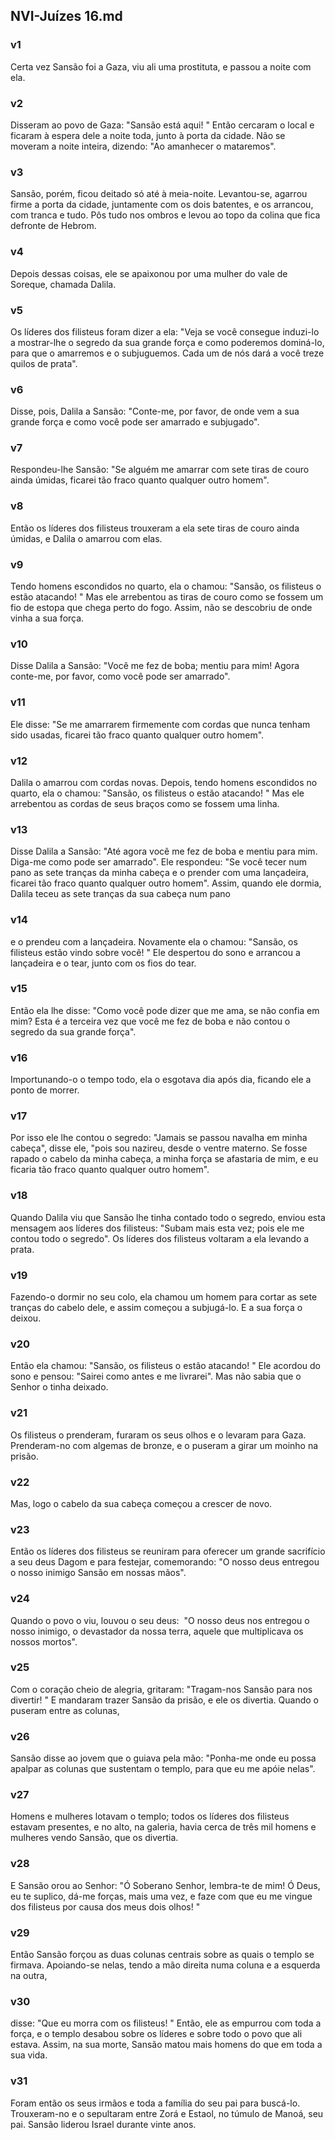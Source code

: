 ## NVI-Juízes 16.md
### v1
 Certa vez Sansão foi a Gaza, viu ali uma prostituta, e passou a noite com ela.
### v2
 Disseram ao povo de Gaza: "Sansão está aqui! " Então cercaram o local e ficaram à espera dele a noite toda, junto à porta da cidade. Não se moveram a noite inteira, dizendo: "Ao amanhecer o mataremos".
### v3
 Sansão, porém, ficou deitado só até à meia-noite. Levantou-se, agarrou firme a porta da cidade, juntamente com os dois batentes, e os arrancou, com tranca e tudo. Pôs tudo nos ombros e levou ao topo da colina que fica defronte de Hebrom.
### v4
 Depois dessas coisas, ele se apaixonou por uma mulher do vale de Soreque, chamada Dalila.
### v5
 Os líderes dos filisteus foram dizer a ela: "Veja se você consegue induzi-lo a mostrar-lhe o segredo da sua grande força e como poderemos dominá-lo, para que o amarremos e o subjuguemos. Cada um de nós dará a você treze quilos de prata".
### v6
 Disse, pois, Dalila a Sansão: "Conte-me, por favor, de onde vem a sua grande força e como você pode ser amarrado e subjugado".
### v7
 Respondeu-lhe Sansão: "Se alguém me amarrar com sete tiras de couro ainda úmidas, ficarei tão fraco quanto qualquer outro homem".
### v8
 Então os líderes dos filisteus trouxeram a ela sete tiras de couro ainda úmidas, e Dalila o amarrou com elas.
### v9
 Tendo homens escondidos no quarto, ela o chamou: "Sansão, os filisteus o estão atacando! " Mas ele arrebentou as tiras de couro como se fossem um fio de estopa que chega perto do fogo. Assim, não se descobriu de onde vinha a sua força.
### v10
 Disse Dalila a Sansão: "Você me fez de boba; mentiu para mim! Agora conte-me, por favor, como você pode ser amarrado".
### v11
 Ele disse: "Se me amarrarem firmemente com cordas que nunca tenham sido usadas, ficarei tão fraco quanto qualquer outro homem".
### v12
 Dalila o amarrou com cordas novas. Depois, tendo homens escondidos no quarto, ela o chamou: "Sansão, os filisteus o estão atacando! " Mas ele arrebentou as cordas de seus braços como se fossem uma linha.
### v13
 Disse Dalila a Sansão: "Até agora você me fez de boba e mentiu para mim. Diga-me como pode ser amarrado". Ele respondeu: "Se você tecer num pano as sete tranças da minha cabeça e o prender com uma lançadeira, ficarei tão fraco quanto qualquer outro homem". Assim, quando ele dormia, Dalila teceu as sete tranças da sua cabeça num pano
### v14
 e o prendeu com a lançadeira. Novamente ela o chamou: "Sansão, os filisteus estão vindo sobre você! " Ele despertou do sono e arrancou a lançadeira e o tear, junto com os fios do tear.
### v15
 Então ela lhe disse: "Como você pode dizer que me ama, se não confia em mim? Esta é a terceira vez que você me fez de boba e não contou o segredo da sua grande força".
### v16
 Importunando-o o tempo todo, ela o esgotava dia após dia, ficando ele a ponto de morrer.
### v17
 Por isso ele lhe contou o segredo: "Jamais se passou navalha em minha cabeça", disse ele, "pois sou nazireu, desde o ventre materno. Se fosse rapado o cabelo da minha cabeça, a minha força se afastaria de mim, e eu ficaria tão fraco quanto qualquer outro homem".
### v18
 Quando Dalila viu que Sansão lhe tinha contado todo o segredo, enviou esta mensagem aos líderes dos filisteus: "Subam mais esta vez; pois ele me contou todo o segredo". Os líderes dos filisteus voltaram a ela levando a prata.
### v19
 Fazendo-o dormir no seu colo, ela chamou um homem para cortar as sete tranças do cabelo dele, e assim começou a subjugá-lo. E a sua força o deixou.
### v20
 Então ela chamou: "Sansão, os filisteus o estão atacando! " Ele acordou do sono e pensou: "Sairei como antes e me livrarei". Mas não sabia que o Senhor o tinha deixado.
### v21
 Os filisteus o prenderam, furaram os seus olhos e o levaram para Gaza. Prenderam-no com algemas de bronze, e o puseram a girar um moinho na prisão.
### v22
 Mas, logo o cabelo da sua cabeça começou a crescer de novo.
### v23
 Então os líderes dos filisteus se reuniram para oferecer um grande sacrifício a seu deus Dagom e para festejar, comemorando: "O nosso deus entregou o nosso inimigo Sansão em nossas mãos".
### v24
 Quando o povo o viu, louvou o seu deus:  "O nosso deus nos entregou o nosso inimigo, o devastador da nossa terra, aquele que multiplicava os nossos mortos".
### v25
 Com o coração cheio de alegria, gritaram: "Tragam-nos Sansão para nos divertir! " E mandaram trazer Sansão da prisão, e ele os divertia. Quando o puseram entre as colunas,
### v26
 Sansão disse ao jovem que o guiava pela mão: "Ponha-me onde eu possa apalpar as colunas que sustentam o templo, para que eu me apóie nelas".
### v27
 Homens e mulheres lotavam o templo; todos os líderes dos filisteus estavam presentes, e no alto, na galeria, havia cerca de três mil homens e mulheres vendo Sansão, que os divertia.
### v28
 E Sansão orou ao Senhor: "Ó Soberano Senhor, lembra-te de mim! Ó Deus, eu te suplico, dá-me forças, mais uma vez, e faze com que eu me vingue dos filisteus por causa dos meus dois olhos! "
### v29
 Então Sansão forçou as duas colunas centrais sobre as quais o templo se firmava. Apoiando-se nelas, tendo a mão direita numa coluna e a esquerda na outra,
### v30
 disse: "Que eu morra com os filisteus! " Então, ele as empurrou com toda a força, e o templo desabou sobre os líderes e sobre todo o povo que ali estava. Assim, na sua morte, Sansão matou mais homens do que em toda a sua vida.
### v31
 Foram então os seus irmãos e toda a família do seu pai para buscá-lo. Trouxeram-no e o sepultaram entre Zorá e Estaol, no túmulo de Manoá, seu pai. Sansão liderou Israel durante vinte anos.
